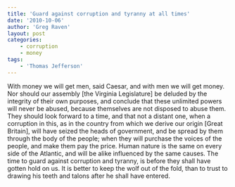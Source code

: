 ```yaml
---
title: 'Guard against corruption and tyranny at all times'
date: '2010-10-06'
author: 'Greg Raven'
layout: post
categories:
    - corruption
    - money
tags:
    - 'Thomas Jefferson'
---
```


With money we will get men, said Caesar, and with men we will get money. Nor should our assembly \[the Virginia Legislature\] be deluded by the integrity of their own purposes, and conclude that these unlimited powers will never be abused, because themselves are not disposed to abuse them. They should look forward to a time, and that not a distant one, when a corruption in this, as in the country from which we derive our origin \[Great Britain\], will have seized the heads of government, and be spread by them through the body of the people; when they will purchase the voices of the people, and make them pay the price. Human nature is the same on every side of the Atlantic, and will be alike influenced by the same causes. The time to guard against corruption and tyranny, is before they shall have gotten hold on us. It is better to keep the wolf out of the fold, than to trust to drawing his teeth and talons after he shall have entered.